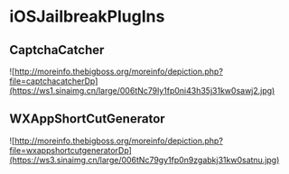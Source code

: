 # iOSJailbreakPlugIns

## CaptchaCatcher

![http://moreinfo.thebigboss.org/moreinfo/depiction.php?file=captchacatcherDp](https://ws1.sinaimg.cn/large/006tNc79ly1fp0ni43h35j31kw0sawj2.jpg)

## WXAppShortCutGenerator

![http://moreinfo.thebigboss.org/moreinfo/depiction.php?file=wxappshortcutgeneratorDp](https://ws3.sinaimg.cn/large/006tNc79gy1fp0n9zgabkj31kw0satnu.jpg)
